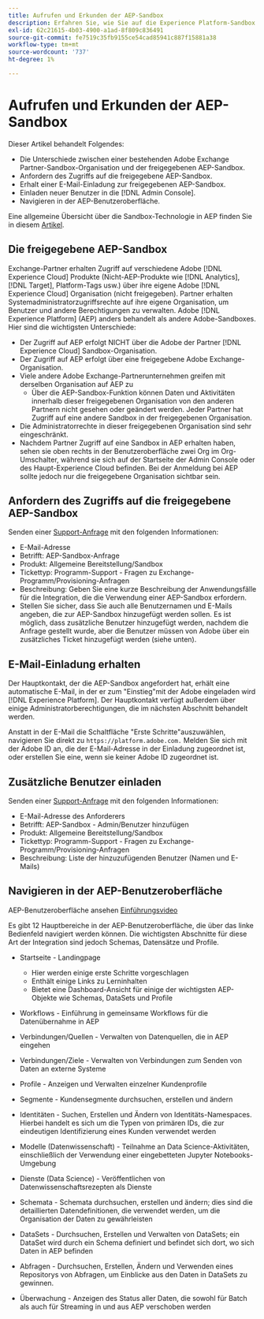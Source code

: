```yaml
---
title: Aufrufen und Erkunden der AEP-Sandbox
description: Erfahren Sie, wie Sie auf die Experience Platform-Sandbox zugreifen und sie durchsuchen können.
exl-id: 62c21615-4b03-4900-a1ad-8f809c836491
source-git-commit: fe7519c35fb9155ce54cad85941c887f15881a38
workflow-type: tm+mt
source-wordcount: '737'
ht-degree: 1%

---
```


# Aufrufen und Erkunden der AEP-Sandbox

Dieser Artikel behandelt Folgendes:

* Die Unterschiede zwischen einer bestehenden Adobe Exchange Partner-Sandbox-Organisation und der freigegebenen AEP-Sandbox.
* Anfordern des Zugriffs auf die freigegebene AEP-Sandbox.
* Erhalt einer E-Mail-Einladung zur freigegebenen AEP-Sandbox.
* Einladen neuer Benutzer in die [!DNL Admin Console].
* Navigieren in der AEP-Benutzeroberfläche.

Eine allgemeine Übersicht über die Sandbox-Technologie in AEP finden Sie in diesem [Artikel](https://docs.adobe.com/content/help/de-DE/experience-platform/sandbox/home.html).

## Die freigegebene AEP-Sandbox

Exchange-Partner erhalten Zugriff auf verschiedene Adobe [!DNL Experience Cloud] Produkte (Nicht-AEP-Produkte wie [!DNL Analytics], [!DNL Target], Platform-Tags usw.) über ihre eigene Adobe [!DNL Experience Cloud] Organisation (nicht freigegeben). Partner erhalten Systemadministratorzugriffsrechte auf ihre eigene Organisation, um Benutzer und andere Berechtigungen zu verwalten. Adobe [!DNL Experience Platform] (AEP) anders behandelt als andere Adobe-Sandboxes. Hier sind die wichtigsten Unterschiede:

* Der Zugriff auf AEP erfolgt NICHT über die Adobe der Partner [!DNL Experience Cloud] Sandbox-Organisation.
* Der Zugriff auf AEP erfolgt über eine freigegebene Adobe Exchange-Organisation.
* Viele andere Adobe Exchange-Partnerunternehmen greifen mit derselben Organisation auf AEP zu
   * Über die AEP-Sandbox-Funktion können Daten und Aktivitäten innerhalb dieser freigegebenen Organisation von den anderen Partnern nicht gesehen oder geändert werden. Jeder Partner hat Zugriff auf eine andere Sandbox in der freigegebenen Organisation.
* Die Administratorrechte in dieser freigegebenen Organisation sind sehr eingeschränkt.
* Nachdem Partner Zugriff auf eine Sandbox in AEP erhalten haben, sehen sie oben rechts in der Benutzeroberfläche zwei Org im Org-Umschalter, während sie sich auf der Startseite der Admin Console oder des Haupt-Experience Cloud befinden. Bei der Anmeldung bei AEP sollte jedoch nur die freigegebene Organisation sichtbar sein.

## Anfordern des Zugriffs auf die freigegebene AEP-Sandbox

Senden einer [Support-Anfrage](https://adobeexchangeec.zendesk.com/hc/de-de/requests/new) mit den folgenden Informationen:

* E-Mail-Adresse
* Betrifft: AEP-Sandbox-Anfrage
* Produkt: Allgemeine Bereitstellung/Sandbox
* Tickettyp: Programm-Support - Fragen zu Exchange-Programm/Provisioning-Anfragen
* Beschreibung: Geben Sie eine kurze Beschreibung der Anwendungsfälle für die Integration, die die Verwendung einer AEP-Sandbox erfordern.
* Stellen Sie sicher, dass Sie auch alle Benutzernamen und E-Mails angeben, die zur AEP-Sandbox hinzugefügt werden sollen. Es ist möglich, dass zusätzliche Benutzer hinzugefügt werden, nachdem die Anfrage gestellt wurde, aber die Benutzer müssen von Adobe über ein zusätzliches Ticket hinzugefügt werden (siehe unten).

## E-Mail-Einladung erhalten

Der Hauptkontakt, der die AEP-Sandbox angefordert hat, erhält eine automatische E-Mail, in der er zum &quot;Einstieg&quot;mit der Adobe eingeladen wird [!DNL Experience Platform]. Der Hauptkontakt verfügt außerdem über einige Administratorberechtigungen, die im nächsten Abschnitt behandelt werden.

Anstatt in der E-Mail die Schaltfläche &quot;Erste Schritte&quot;auszuwählen, navigieren Sie direkt zu `https://platform.adobe.com.` Melden Sie sich mit der Adobe ID an, die der E-Mail-Adresse in der Einladung zugeordnet ist, oder erstellen Sie eine, wenn sie keiner Adobe ID zugeordnet ist.

## Zusätzliche Benutzer einladen

Senden einer [Support-Anfrage](https://adobeexchangeec.zendesk.com/hc/de-de/requests/new) mit den folgenden Informationen:

* E-Mail-Adresse des Anforderers
* Betrifft: AEP-Sandbox - Admin/Benutzer hinzufügen
* Produkt: Allgemeine Bereitstellung/Sandbox
* Tickettyp: Programm-Support - Fragen zu Exchange-Programm/Provisioning-Anfragen
* Beschreibung: Liste der hinzuzufügenden Benutzer (Namen und E-Mails)

## Navigieren in der AEP-Benutzeroberfläche

AEP-Benutzeroberfläche ansehen [Einführungsvideo](https://docs.adobe.com/content/help/en/platform-learn/tutorials/intro-to-platform/interface-tour.html)

Es gibt 12 Hauptbereiche in der AEP-Benutzeroberfläche, die über das linke Bedienfeld navigiert werden können. Die wichtigsten Abschnitte für diese Art der Integration sind jedoch Schemas, Datensätze und Profile.

* Startseite - Landingpage

   * Hier werden einige erste Schritte vorgeschlagen
   * Enthält einige Links zu Lerninhalten
   * Bietet eine Dashboard-Ansicht für einige der wichtigsten AEP-Objekte wie Schemas, DataSets und Profile

* Workflows - Einführung in gemeinsame Workflows für die Datenübernahme in AEP
* Verbindungen/Quellen - Verwalten von Datenquellen, die in AEP eingehen
* Verbindungen/Ziele - Verwalten von Verbindungen zum Senden von Daten an externe Systeme
* Profile - Anzeigen und Verwalten einzelner Kundenprofile
* Segmente - Kundensegmente durchsuchen, erstellen und ändern
* Identitäten - Suchen, Erstellen und Ändern von Identitäts-Namespaces. Hierbei handelt es sich um die Typen von primären IDs, die zur eindeutigen Identifizierung eines Kunden verwendet werden
* Modelle (Datenwissenschaft) - Teilnahme an Data Science-Aktivitäten, einschließlich der Verwendung einer eingebetteten Jupyter Notebooks-Umgebung
* Dienste (Data Science) - Veröffentlichen von Datenwissenschaftsrezepten als Dienste
* Schemata - Schemata durchsuchen, erstellen und ändern; dies sind die detaillierten Datendefinitionen, die verwendet werden, um die Organisation der Daten zu gewährleisten
* DataSets - Durchsuchen, Erstellen und Verwalten von DataSets; ein DataSet wird durch ein Schema definiert und befindet sich dort, wo sich Daten in AEP befinden
* Abfragen - Durchsuchen, Erstellen, Ändern und Verwenden eines Repositorys von Abfragen, um Einblicke aus den Daten in DataSets zu gewinnen.
* Überwachung - Anzeigen des Status aller Daten, die sowohl für Batch als auch für Streaming in und aus AEP verschoben werden
